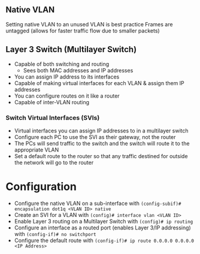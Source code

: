 ## Native VLAN
Setting native VLAN to an unused VLAN is best practice
Frames are untagged (allows for faster traffic flow due to smaller packets)
## Layer 3 Switch (Multilayer Switch)
- Capable of both switching and routing
	- Sees both MAC addresses and IP addresses
- You can assign IP address to its interfaces
- Capable of making virtual interfaces for each VLAN & assign them IP addresses
- You can configure routes on it like a router
- Capable of inter-VLAN routing
### Switch Virtual Interfaces (SVIs)
- Virtual interfaces you can assign IP addresses to in a multilayer switch
- Configure each PC to use the SVI as their gateway, not the router
- The PCs will send traffic to the switch and the switch will route it to the appropriate VLAN
- Set a default route to the router so that any traffic destined for outside the network will go to the router
# Configuration
- Configure the native VLAN on a sub-interface with `(config-subif)# encapsulation dot1q <VLAN ID> native`
- Create an SVI for a VLAN with `(config)# interface vlan <VLAN ID>`
- Enable Layer 3 routing on a Multilayer Switch with `(config)# ip routing`
- Configure an interface as a routed port (enables Layer 3/IP addressing) with `(config-if)# no switchport`
- Configure the default route with `(config-if)# ip route 0.0.0.0 0.0.0.0 <IP Address>`